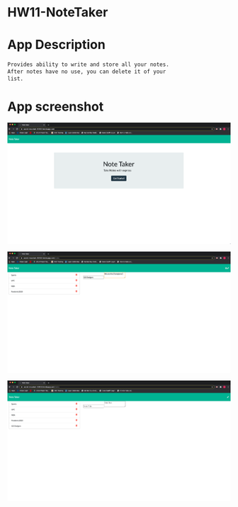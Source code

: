 # HW11-NoteTaker

# App Description 
```
Provides ability to write and store all your notes.
After notes have no use, you can delete it of your 
list.
```

# App screenshot

![home](/public/Img/img2.png)

![home](/public/Img/img4.png)

![home](/public/Img/img5.png)


